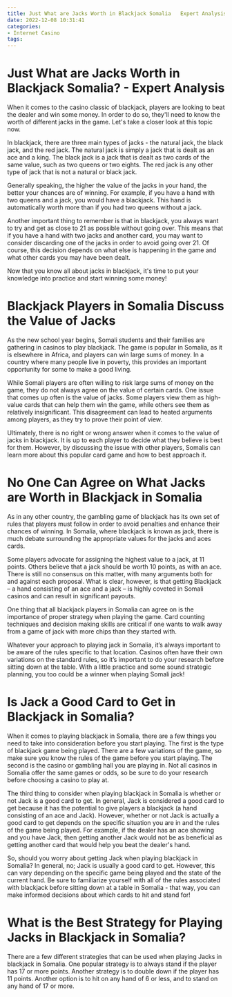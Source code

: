 ```yaml
---
title: Just What are Jacks Worth in Blackjack Somalia   Expert Analysis
date: 2022-12-08 10:31:41
categories:
- Internet Casino
tags:
---
```



#  Just What are Jacks Worth in Blackjack Somalia? - Expert Analysis

When it comes to the casino classic of blackjack, players are looking to beat the dealer and win some money. In order to do so, they'll need to know the worth of different jacks in the game. Let's take a closer look at this topic now.

In blackjack, there are three main types of jacks - the natural jack, the black jack, and the red jack. The natural jack is simply a jack that is dealt as an ace and a king. The black jack is a jack that is dealt as two cards of the same value, such as two queens or two eights. The red jack is any other type of jack that is not a natural or black jack.

Generally speaking, the higher the value of the jacks in your hand, the better your chances are of winning. For example, if you have a hand with two queens and a jack, you would have a blackjack. This hand is automatically worth more than if you had two queens without a jack.

Another important thing to remember is that in blackjack, you always want to try and get as close to 21 as possible without going over. This means that if you have a hand with two jacks and another card, you may want to consider discarding one of the jacks in order to avoid going over 21. Of course, this decision depends on what else is happening in the game and what other cards you may have been dealt.

Now that you know all about jacks in blackjack, it's time to put your knowledge into practice and start winning some money!

#  Blackjack Players in Somalia Discuss the Value of Jacks

As the new school year begins, Somali students and their families are gathering in casinos to play blackjack. The game is popular in Somalia, as it is elsewhere in Africa, and players can win large sums of money. In a country where many people live in poverty, this provides an important opportunity for some to make a good living.

While Somali players are often willing to risk large sums of money on the game, they do not always agree on the value of certain cards. One issue that comes up often is the value of jacks. Some players view them as high-value cards that can help them win the game, while others see them as relatively insignificant. This disagreement can lead to heated arguments among players, as they try to prove their point of view.

Ultimately, there is no right or wrong answer when it comes to the value of jacks in blackjack. It is up to each player to decide what they believe is best for them. However, by discussing the issue with other players, Somalis can learn more about this popular card game and how to best approach it.

#  No One Can Agree on What Jacks are Worth in Blackjack in Somalia

As in any other country, the gambling game of blackjack has its own set of rules that players must follow in order to avoid penalties and enhance their chances of winning. In Somalia, where blackjack is known as jack, there is much debate surrounding the appropriate values for the jacks and aces cards.

Some players advocate for assigning the highest value to a jack, at 11 points. Others believe that a jack should be worth 10 points, as with an ace. There is still no consensus on this matter, with many arguments both for and against each proposal. What is clear, however, is that getting Blackjack – a hand consisting of an ace and a jack – is highly coveted in Somali casinos and can result in significant payouts.

One thing that all blackjack players in Somalia can agree on is the importance of proper strategy when playing the game. Card counting techniques and decision making skills are critical if one wants to walk away from a game of jack with more chips than they started with.

Whatever your approach to playing jack in Somalia, it’s always important to be aware of the rules specific to that location. Casinos often have their own variations on the standard rules, so it’s important to do your research before sitting down at the table. With a little practice and some sound strategic planning, you too could be a winner when playing Somali jack!

#  Is Jack a Good Card to Get in Blackjack in Somalia?

When it comes to playing blackjack in Somalia, there are a few things you need to take into consideration before you start playing. The first is the type of blackjack game being played. There are a few variations of the game, so make sure you know the rules of the game before you start playing. The second is the casino or gambling hall you are playing in. Not all casinos in Somalia offer the same games or odds, so be sure to do your research before choosing a casino to play at.

The third thing to consider when playing blackjack in Somalia is whether or not Jack is a good card to get. In general, Jack is considered a good card to get because it has the potential to give players a blackjack (a hand consisting of an ace and Jack). However, whether or not Jack is actually a good card to get depends on the specific situation you are in and the rules of the game being played. For example, if the dealer has an ace showing and you have Jack, then getting another Jack would not be as beneficial as getting another card that would help you beat the dealer's hand.

So, should you worry about getting Jack when playing blackjack in Somalia? In general, no; Jack is usually a good card to get. However, this can vary depending on the specific game being played and the state of the current hand. Be sure to familiarize yourself with all of the rules associated with blackjack before sitting down at a table in Somalia - that way, you can make informed decisions about which cards to hit and stand for!

#  What is the Best Strategy for Playing Jacks in Blackjack in Somalia?

There are a few different strategies that can be used when playing Jacks in blackjack in Somalia. One popular strategy is to always stand if the player has 17 or more points. Another strategy is to double down if the player has 11 points. Another option is to hit on any hand of 6 or less, and to stand on any hand of 17 or more.